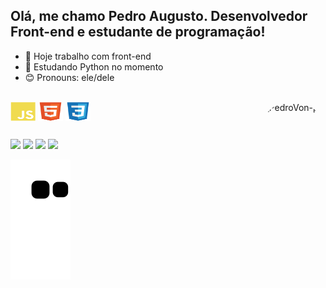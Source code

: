 ## Olá, me chamo Pedro Augusto. Desenvolvedor Front-end e estudante de programação!
  - 💼 Hoje trabalho com front-end
  - 🌱 Estudando Python no momento
  - 😊 Pronouns: ele/dele

<div style="display: inline_block"><br>
  <img align="center" alt="PedroVon-Js" height="30" width="40" src="https://raw.githubusercontent.com/devicons/devicon/master/icons/javascript/javascript-plain.svg">
  <img align="center" alt="PedroVon-HTML" height="30" width="40" src="https://raw.githubusercontent.com/devicons/devicon/master/icons/html5/html5-original.svg">
  <img align="center" alt="PedroVon-CSS" height="30" width="40" src="https://raw.githubusercontent.com/devicons/devicon/master/icons/css3/css3-original.svg">
  <img align="right" alt="PedroVon-pic" height="150" style="border-radius:50px;" src="https://cdn.discordapp.com/attachments/762161790398103624/956991251612311614/discordavatar-pedrov.png">
</div>
  
  ##
 
<div> 
  <a href="https://www.youtube.com/channel/UCnTT4xOUEmc8boiuiptxPsw" target="_blank"><img src="https://img.shields.io/badge/YouTube-FF0000?style=for-the-badge&logo=youtube&logoColor=white" target="_blank"></a>
  <a href="https://www.instagram.com/von.lockhart/" target="_blank"><img src="https://img.shields.io/badge/-Instagram-%23E4405F?style=for-the-badge&logo=instagram&logoColor=white" target="_blank"></a>
  <a href = "mailto:pedrocodetheworld@gmail.com"><img src="https://img.shields.io/badge/-Gmail-%23333?style=for-the-badge&logo=gmail&logoColor=white" target="_blank"></a>
  <a href="https://www.linkedin.com/in/pedro-augusto-programador/" target="_blank"><img src="https://img.shields.io/badge/-LinkedIn-%230077B5?style=for-the-badge&logo=linkedin&logoColor=white" target="_blank"></a> 
 
  ![Snake animation](https://github.com/rafaballerini/rafaballerini/blob/output/github-contribution-grid-snake.svg)
 
</div>
